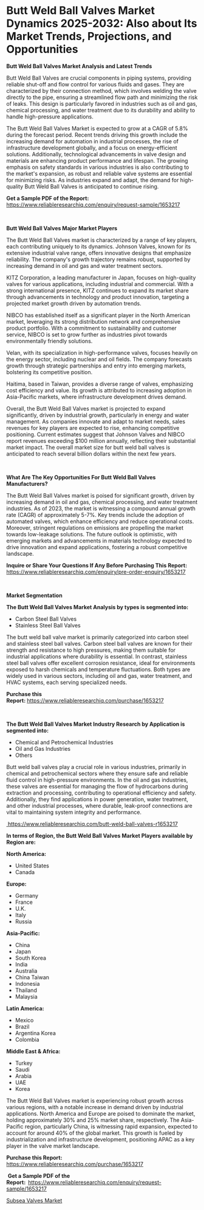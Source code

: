 <p><h1>Butt Weld Ball Valves Market Dynamics 2025-2032: Also about Its Market Trends, Projections, and Opportunities</h1></p><p><strong>Butt Weld Ball Valves Market Analysis and Latest Trends</strong></p>
<p><p>Butt Weld Ball Valves are crucial components in piping systems, providing reliable shut-off and flow control for various fluids and gases. They are characterized by their connection method, which involves welding the valve directly to the pipe, ensuring a streamlined flow path and minimizing the risk of leaks. This design is particularly favored in industries such as oil and gas, chemical processing, and water treatment due to its durability and ability to handle high-pressure applications.</p><p>The Butt Weld Ball Valves Market is expected to grow at a CAGR of 5.8% during the forecast period. Recent trends driving this growth include the increasing demand for automation in industrial processes, the rise of infrastructure development globally, and a focus on energy-efficient solutions. Additionally, technological advancements in valve design and materials are enhancing product performance and lifespan. The growing emphasis on safety standards in various industries is also contributing to the market's expansion, as robust and reliable valve systems are essential for minimizing risks. As industries expand and adapt, the demand for high-quality Butt Weld Ball Valves is anticipated to continue rising.</p></p>
<p><strong>Get a Sample PDF of the Report:&nbsp;</strong> <a href="https://www.reliableresearchiq.com/enquiry/request-sample/1653217?utm_campaign=3058&utm_medium=2&utm_source=Github&utm_content=ia&utm_term=05032025&utm_id=butt-weld-ball-valves">https://www.reliableresearchiq.com/enquiry/request-sample/1653217</a></p>
<p>&nbsp;</p>
<p><strong>Butt Weld Ball Valves Major Market Players</strong></p>
<p><p>The Butt Weld Ball Valves market is characterized by a range of key players, each contributing uniquely to its dynamics. Johnson Valves, known for its extensive industrial valve range, offers innovative designs that emphasize reliability. The company's growth trajectory remains robust, supported by increasing demand in oil and gas and water treatment sectors. </p><p>KITZ Corporation, a leading manufacturer in Japan, focuses on high-quality valves for various applications, including industrial and commercial. With a strong international presence, KITZ continues to expand its market share through advancements in technology and product innovation, targeting a projected market growth driven by automation trends.</p><p>NIBCO has established itself as a significant player in the North American market, leveraging its strong distribution network and comprehensive product portfolio. With a commitment to sustainability and customer service, NIBCO is set to grow further as industries pivot towards environmentally friendly solutions. </p><p>Velan, with its specialization in high-performance valves, focuses heavily on the energy sector, including nuclear and oil fields. The company forecasts growth through strategic partnerships and entry into emerging markets, bolstering its competitive position.</p><p>Haitima, based in Taiwan, provides a diverse range of valves, emphasizing cost efficiency and value. Its growth is attributed to increasing adoption in Asia-Pacific markets, where infrastructure development drives demand.</p><p>Overall, the Butt Weld Ball Valves market is projected to expand significantly, driven by industrial growth, particularly in energy and water management. As companies innovate and adapt to market needs, sales revenues for key players are expected to rise, enhancing competitive positioning. Current estimates suggest that Johnson Valves and NIBCO report revenues exceeding $100 million annually, reflecting their substantial market impact. The overall market size for butt weld ball valves is anticipated to reach several billion dollars within the next few years.</p></p>
<p>&nbsp;</p>
<p><strong>What Are The Key Opportunities For Butt Weld Ball Valves Manufacturers?</strong></p>
<p><p>The Butt Weld Ball Valves market is poised for significant growth, driven by increasing demand in oil and gas, chemical processing, and water treatment industries. As of 2023, the market is witnessing a compound annual growth rate (CAGR) of approximately 5-7%. Key trends include the adoption of automated valves, which enhance efficiency and reduce operational costs. Moreover, stringent regulations on emissions are propelling the market towards low-leakage solutions. The future outlook is optimistic, with emerging markets and advancements in materials technology expected to drive innovation and expand applications, fostering a robust competitive landscape.</p></p>
<p><strong>Inquire or Share Your Questions If Any Before Purchasing This Report:</strong> <a href="https://www.reliableresearchiq.com/enquiry/pre-order-enquiry/1653217?utm_campaign=3058&utm_medium=2&utm_source=Github&utm_content=ia&utm_term=05032025&utm_id=butt-weld-ball-valves">https://www.reliableresearchiq.com/enquiry/pre-order-enquiry/1653217</a></p>
<p>&nbsp;</p>
<p><strong>Market Segmentation</strong></p>
<p><strong>The Butt Weld Ball Valves Market Analysis by types is segmented into:</strong></p>
<p><ul><li>Carbon Steel Ball Valves</li><li>Stainless Steel Ball Valves</li></ul></p>
<p><p>The butt weld ball valve market is primarily categorized into carbon steel and stainless steel ball valves. Carbon steel ball valves are known for their strength and resistance to high pressures, making them suitable for industrial applications where durability is essential. In contrast, stainless steel ball valves offer excellent corrosion resistance, ideal for environments exposed to harsh chemicals and temperature fluctuations. Both types are widely used in various sectors, including oil and gas, water treatment, and HVAC systems, each serving specialized needs.</p></p>
<p><strong>Purchase this Report:&nbsp;</strong><a href="https://www.reliableresearchiq.com/purchase/1653217?utm_campaign=3058&utm_medium=2&utm_source=Github&utm_content=ia&utm_term=05032025&utm_id=butt-weld-ball-valves">https://www.reliableresearchiq.com/purchase/1653217</a></p>
<p>&nbsp;</p>
<p><strong>The Butt Weld Ball Valves Market Industry Research by Application is segmented into:</strong></p>
<p><ul><li>Chemical and Petrochemical Industries</li><li>Oil and Gas Industries</li><li>Others</li></ul></p>
<p><p>Butt weld ball valves play a crucial role in various industries, primarily in chemical and petrochemical sectors where they ensure safe and reliable fluid control in high-pressure environments. In the oil and gas industries, these valves are essential for managing the flow of hydrocarbons during extraction and processing, contributing to operational efficiency and safety. Additionally, they find applications in power generation, water treatment, and other industrial processes, where durable, leak-proof connections are vital to maintaining system integrity and performance.</p></p>
<p><a href="https://www.reliableresearchiq.com/butt-weld-ball-valves-r1653217?utm_campaign=3058&utm_medium=2&utm_source=Github&utm_content=ia&utm_term=05032025&utm_id=butt-weld-ball-valves">&nbsp;https://www.reliableresearchiq.com/butt-weld-ball-valves-r1653217</a></p>
<p><strong>In terms of Region, the Butt Weld Ball Valves Market Players available by Region are:</strong></p>
<p>
    <p> <strong> North America: </strong>
        <ul>
            <li>United States</li>
            <li>Canada</li>
        </ul>
        </p> 
    <p> <strong> Europe: </strong>
        <ul>
            <li>Germany</li>
            <li>France</li>
            <li>U.K.</li>
            <li>Italy</li>
            <li>Russia</li>
        </ul>
        </p> 
    <p> <strong> Asia-Pacific: </strong>
        <ul>
            <li>China</li>
            <li>Japan</li>
            <li>South Korea</li>
            <li>India</li>
            <li>Australia</li>
            <li>China Taiwan</li>
            <li>Indonesia</li>
            <li>Thailand</li>
            <li>Malaysia</li>
        </ul>
        </p> 
    <p> <strong> Latin America: </strong>
        <ul>
            <li>Mexico</li>
            <li>Brazil</li>
            <li>Argentina Korea</li>
            <li>Colombia</li>
        </ul>
        </p> 
    <p> <strong> Middle East & Africa: </strong>
        <ul>
            <li>Turkey</li>
            <li>Saudi</li>
            <li>Arabia</li>
            <li>UAE</li>
            <li>Korea</li>
        </ul>
    </p>
    </p>
<p><p>The Butt Weld Ball Valves market is experiencing robust growth across various regions, with a notable increase in demand driven by industrial applications. North America and Europe are poised to dominate the market, holding approximately 30% and 25% market share, respectively. The Asia-Pacific region, particularly China, is witnessing rapid expansion, expected to account for around 40% of the global market. This growth is fueled by industrialization and infrastructure development, positioning APAC as a key player in the valve market landscape.</p></p>
<p><strong>Purchase this Report: </strong><a href="https://www.reliableresearchiq.com/purchase/1653217?utm_campaign=3058&utm_medium=2&utm_source=Github&utm_content=ia&utm_term=05032025&utm_id=butt-weld-ball-valves">https://www.reliableresearchiq.com/purchase/1653217</a></p>
<p>&nbsp;<strong>Get a Sample PDF of the Report:&nbsp;&nbsp;</strong><a href="https://www.reliableresearchiq.com/enquiry/request-sample/1653217?utm_campaign=3058&utm_medium=2&utm_source=Github&utm_content=ia&utm_term=05032025&utm_id=butt-weld-ball-valves">https://www.reliableresearchiq.com/enquiry/request-sample/1653217</a></p>
<p><strong></strong></p>
<p><p><a href="https://github.com/genayziben/Market-Research-Report-List-1/blob/main/subsea-valves-market.md?utm_campaign=3058&utm_medium=2&utm_source=Github&utm_content=ia&utm_term=05032025&utm_id=butt-weld-ball-valves">Subsea Valves Market</a></p></p>